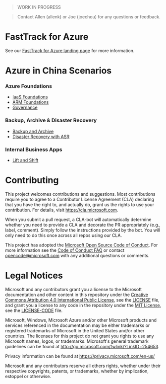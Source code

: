 > WORK IN PROGRESS

> Contact Allen (allenk) or Joe (joechou) for any questions or feedback.

# FastTrack for Azure

See our [FastTrack for Azure landing page](https://github.com/Azure/FastTrackForAzure) for more information.


# Azure in China Scenarios

### Azure Foundations
  * [IaaS Foundations](azure-foundations/iaas-foundations)
  * [ARM Foundations](azure-foundations/arm-foundations)
  * [Governance](azure-foundations/governance)

### Backup, Archive & Disaster Recovery
  * [Backup and Archive](backup-and-archive-azurechina.md)
  * [Disaster Recovery with ASR](disaster-recovery-azurechina.md)
  
### Internal Business Apps
  * [Lift and Shift](lift-and-shift-azurechina.md)



# Contributing

This project welcomes contributions and suggestions.  Most contributions require you to agree to a
Contributor License Agreement (CLA) declaring that you have the right to, and actually do, grant us
the rights to use your contribution. For details, visit https://cla.microsoft.com.

When you submit a pull request, a CLA-bot will automatically determine whether you need to provide
a CLA and decorate the PR appropriately (e.g., label, comment). Simply follow the instructions
provided by the bot. You will only need to do this once across all repos using our CLA.

This project has adopted the [Microsoft Open Source Code of Conduct](https://opensource.microsoft.com/codeofconduct/).
For more information see the [Code of Conduct FAQ](https://opensource.microsoft.com/codeofconduct/faq/) or
contact [opencode@microsoft.com](mailto:opencode@microsoft.com) with any additional questions or comments.

# Legal Notices

Microsoft and any contributors grant you a license to the Microsoft documentation and other content
in this repository under the [Creative Commons Attribution 4.0 International Public License](https://creativecommons.org/licenses/by/4.0/legalcode),
see the [LICENSE](LICENSE) file, and grant you a license to any code in the repository under the [MIT License](https://opensource.org/licenses/MIT), see the
[LICENSE-CODE](LICENSE-CODE) file.

Microsoft, Windows, Microsoft Azure and/or other Microsoft products and services referenced in the documentation
may be either trademarks or registered trademarks of Microsoft in the United States and/or other countries.
The licenses for this project do not grant you rights to use any Microsoft names, logos, or trademarks.
Microsoft's general trademark guidelines can be found at http://go.microsoft.com/fwlink/?LinkID=254653.

Privacy information can be found at https://privacy.microsoft.com/en-us/

Microsoft and any contributors reserve all others rights, whether under their respective copyrights, patents,
or trademarks, whether by implication, estoppel or otherwise.
